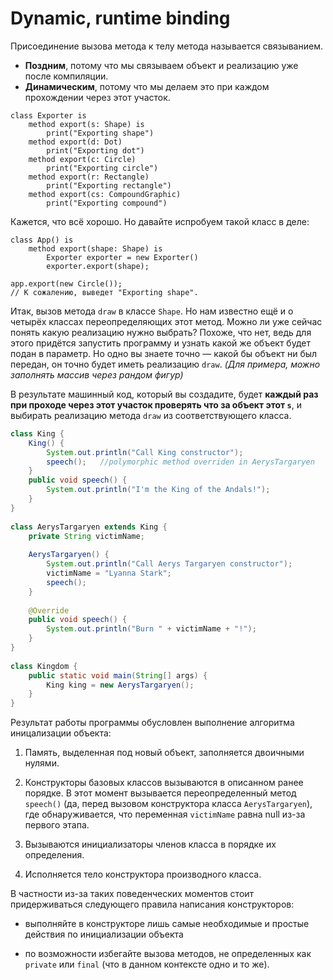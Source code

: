# Dynamic, runtime binding

Присоединение вызова метода к телу метода называется связыванием.

- **Поздним**, потому что мы связываем объект и реализацию уже после компиляции.
- **Динамическим**, потому что мы делаем это при каждом прохождении через этот участок.

```
class Exporter is
    method export(s: Shape) is
        print("Exporting shape")
    method export(d: Dot)
        print("Exporting dot")
    method export(c: Circle)
        print("Exporting circle")
    method export(r: Rectangle)
        print("Exporting rectangle")
    method export(cs: CompoundGraphic)
        print("Exporting compound")
```

Кажется, что всё хорошо. Но давайте испробуем такой класс в деле:

```
class App() is
    method export(shape: Shape) is
        Exporter exporter = new Exporter()
        exporter.export(shape);

app.export(new Circle());
// К сожалению, выведет "Exporting shape".
```

Итак, вызов метода `draw` в классе `Shape`. Но нам известно ещё и о четырёх классах переопределяющих этот метод. Можно ли уже сейчас понять какую реализацию нужно выбрать? Похоже, что нет, ведь для этого придётся запустить программу и узнать какой же объект будет подан в параметр. Но одно вы знаете точно — какой бы объект ни был передан, он точно будет иметь реализацию `draw`. *(Для примера, можно заполнять массив через рандом фигур)*

В результате машинный код, который вы создадите, будет **каждый раз при проходе через этот участок проверять что за объект этот `s`**, и выбирать реализацию метода `draw` из соответствующего класса.


```java
class King {
    King() {
        System.out.println("Call King constructor");
        speech();   //polymorphic method overriden in AerysTargaryen 
    } 
    public void speech() {
        System.out.println("I'm the King of the Andals!");
    }
}
 
class AerysTargaryen extends King {
    private String victimName;
 
    AerysTargaryen() {
        System.out.println("Call Aerys Targaryen constructor");
        victimName = "Lyanna Stark";
        speech();
    }
 
    @Override
    public void speech() {
        System.out.println("Burn " + victimName + "!");
    }
}
 
class Kingdom {
    public static void main(String[] args) {
        King king = new AerysTargaryen();
    }
}
```
Результат работы программы обусловлен выполнение алгоритма иницализации объекта:

1. Память, выделенная под новый объект, заполняется двоичными нулями.

2. Конструкторы базовых классов вызываются в описанном ранее порядке. В этот момент вызывается переопределенный метод `speech()` (да, перед вызовом конструктора класса `AerysTargaryen`), где обнаруживается, что переменная `victimName` равна null из-за первого этапа.

3. Вызываются инициализаторы членов класса в порядке их определения.

4. Исполняется тело конструктора производного класса.

В частности из-за таких поведенческих моментов стоит придерживаться следующего правила написания конструкторов:

 - выполняйте в конструкторе лишь самые необходимые и простые действия по инициализации объекта
 
 - по возможности избегайте вызова методов, не определенных как `private` или `final` (что в данном контексте одно и то же). 